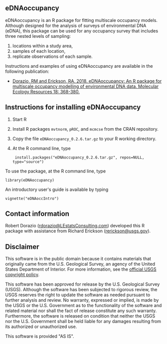 ## eDNAoccupancy


eDNAoccupancy is an R package for fitting multiscale occupancy models. Although designed for the analysis of surveys of environmental DNA (eDNA), this package can be used for any occupancy survey that includes three nested levels of sampling:

1. locations within a study area,
2. samples of each location,
3. replicate observations of each sample.

Instructions and examples of using eDNAoccupancy are available in the following publication:

* [Dorazio, RM and Erickson, RA. 2018.  eDNAoccupancy:  An R package for multiscale occupancy modelling of environmental DNA data.  Molecular Ecology Resources 18: 368-380.](https://doi.org/10.1111/1755-0998.12735)



## Instructions for installing eDNAoccupancy

1. Start R

2. Install R packages `mvtnorm`, `pROC`, and `mcmcse` from the CRAN repository.

3. Copy the file `eDNAoccupancy_0.2.6.tar.gz` to your R working directory.

4. At the R command line, type

        install.packages("eDNAoccupancy_0.2.6.tar.gz", repos=NULL, type="source")


To use the package, at the R command line, type

    library(eDNAoccupancy)

An introductory user's guide is available by typing

    vignette("eDNAoccIntro")



## Contact information

Robert Dorazio (rdorazio@LEstatsConsulting.com) developed this R package with assistance from Richard Erickson (rerickson@usgs.gov).



## Disclaimer

This software is in the public domain because it contains materials that originally came from the U.S. Geological Survey, an agency of the United States Department of Interior. For more information, see the [official USGS copyright policy](https://www2.usgs.gov/visual-id/credit_usgs.html#copyright/).


This software has been approved for release by the U.S. Geological Survey (USGS). Although the software has been subjected to rigorous review, the USGS reserves the right to update the software as needed pursuant to further analysis and review.  No warranty, expressed or implied, is made by the USGS or the U.S. Government as to the functionality of the software and related material nor shall the fact of release constitute any such warranty. Furthermore, the software is released on condition that neither the USGS nor the U.S. Government shall be held liable for any damages resulting from its authorized or unauthorized use.

This software is provided "AS IS".


